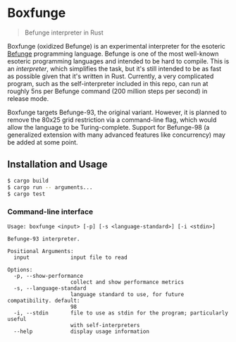 # Boxfunge

> Befunge interpreter in Rust

Boxfunge (oxidized Befunge) is an experimental interpreter for the esoteric [Befunge](https://catseye.tc/view/Befunge-93/doc/Befunge-93.markdown) programming language. Befunge is one of the most well-known esoteric programming languages and intended to be hard to compile. This is an *interpreter*, which simplifies the task, but it's still intended to be as fast as possible given that it's written in Rust. Currently, a very complicated program, such as the self-interpreter included in this repo, can run at roughly 5ns per Befunge command (200 million steps per second) in release mode.

Boxfunge targets Befunge-93, the original variant. However, it is planned to remove the 80x25 grid restriction via a command-line flag, which would allow the language to be Turing-complete. Support for Befunge-98 (a generalized extension with many advanced features like concurrency) may be added at some point.

## Installation and Usage

```sh
$ cargo build
$ cargo run -- arguments...
$ cargo test
```

### Command-line interface

```
Usage: boxfunge <input> [-p] [-s <language-standard>] [-i <stdin>]

Befunge-93 interpreter.

Positional Arguments:
  input             input file to read

Options:
  -p, --show-performance
                    collect and show performance metrics
  -s, --language-standard
                    language standard to use, for future compatibility. default:
                    98
  -i, --stdin       file to use as stdin for the program; particularly useful
                    with self-interpreters
  --help            display usage information
```
